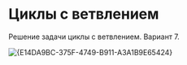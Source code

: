 # Циклы с ветвлением
Решение задачи циклы с ветвлением. Вариант 7.

![{E14DA9BC-375F-4749-B911-A3A1B9E65424}](https://github.com/user-attachments/assets/6e96677a-5a16-4f19-aa46-61501d690590)
